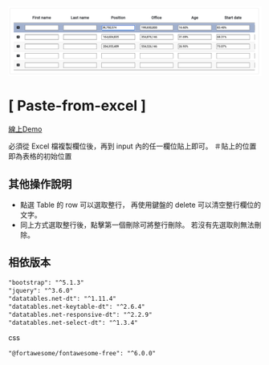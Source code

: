 ![GITHUB](https://github.com/jssanji03/Excel_paste/blob/main/demoPic.png?raw=true "")

# [ Paste-from-excel ]

[線上Demo]( https://jssanji03.github.io/Excel_paste/)

必須從 Excel 檔複製欄位後，再到 input 內的任一欄位貼上即可。
＃貼上的位置即為表格的初始位置

## 其他操作說明

- 點選 Table 的 row 可以選取整行，
  再使用鍵盤的 delete 可以清空整行欄位的文字。
- 同上方式選取整行後，點擊第一個刪除可將整行刪除。
  若沒有先選取則無法刪除。

## 相依版本
```
"bootstrap": "^5.1.3"
"jquery": "^3.6.0"
"datatables.net-dt": "^1.11.4"
"datatables.net-keytable-dt": "^2.6.4"
"datatables.net-responsive-dt": "^2.2.9"
"datatables.net-select-dt": "^1.3.4"
```
css
```
"@fortawesome/fontawesome-free": "^6.0.0"
```
